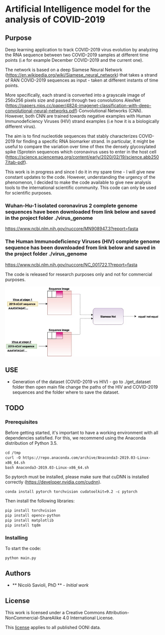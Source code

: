 # Artificial Intelligence model for the analysis of COVID-2019 

## Purpose 

Deep learning application to track COVID-2019 virus evolution by analyzing the RNA sequence between two COVID-2019 samples at different time points (i.e for example December COVID-2019  and the current one).

The network is based on a deep Siamese Neural Network (https://en.wikipedia.org/wiki/Siamese_neural_network) that takes a strand of RAN COVID-2019 sequences as input - taken at different instants of time points.

More specifically, each strand is converted into a grayscale image of 256x256 pixels size and passed through two  convolutions AlexNet (https://papers.nips.cc/paper/4824-imagenet-classification-with-deep-convolutional-neural-networks.pdf) Convolutional Networks (CNN). However, both CNN are trained towards negative examples with Human Immunodeficiency Viruses (HIV) strand examples (i.e how it is a biologically different virus).

The aim is to find nucleotide sequences that stably characterizes COVID-2019 for finding a specific RNA biomarker strand.
In particular, it might be useful to compare the variation over time of thex the densely glycosylated spike (Sprotein sequences which coronavirus uses to enter in the host cell (https://science.sciencemag.org/content/early/2020/02/19/science.abb2507/tab-pdf).

This work is in progress and since I do it in my spare time - I will give new constant updates to the code.
However, understanding the urgency of the phenomenon, I decided to make the code available to give new analysis tools to the international scientific community. This code can only be used for scientific purposes.


### Wuhan-Hu-1 isolated coronavirus 2 complete genome sequences have been downloaded from link below and saved in the project folder ./virus_genome

https://www.ncbi.nlm.nih.gov/nuccore/MN908947.3?report=fasta

### The Human Immunodeficiency Viruses (HIV) complete genome sequence has been downloaded from link below and saved in the project folder ./virus_genome

https://www.ncbi.nlm.nih.gov/nuccore/NC_001722.1?report=fasta


The code is released for research purposes only and not for commercial purposes.

![alt text](img/img.jpg)


## USE

* Generation of the dataset (COVID-2019 vs HIV) - go to ./get_dataset folder then open main file change the paths of the HIV and COVID-2019 sequences and the folder where to save the dataset.



## TODO







### Prerequisites

Before getting started, it's important to have a working environment with all dependencies satisfied. For this, we recommend using the Anaconda distribution of Python 3.5.

```
cd /tmp
curl -O https://repo.anaconda.com/archive/Anaconda3-2019.03-Linux-x86_64.sh
bash Anaconda3-2019.03-Linux-x86_64.sh
```

So pytorch must be installed, please make sure that cuDNN is installed correctly (https://developer.nvidia.com/cudnn).

```
conda install pytorch torchvision cudatoolkit=9.2 -c pytorch
```

Then install the following libraries:

```
pip install torchvision
pip install opencv-python
pip install matplotlib
pip install tqdm
```


### Installing

To start the code: 

```
python main.py
```

## Authors

* ** Nicolò Savioli, PhD ** - *Initial work* 

## License

This work is licensed under a Creative Commons Attribution-NonCommercial-ShareAlike 4.0 International License.

This [license](./LICENSE.md) applies to all published OONI data.
